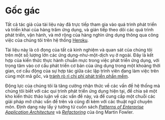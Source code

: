 Gốc gác
=======

Tất cả tác giả của tài liệu này đã trực tiếp tham gia vào quá trình phát triển và triển
khai của hàng trăm ứng dụng, và gián tiếp theo dõi các quá trình phát triển, vận hành,
và mở rộng của hàng nghìn ứng dụng thông qua công việc của chúng tôi trên hệ thống [Heroku](http://www.heroku.com/).

Tài liệu này là cô đọng của tất cả kinh nghiệm và quan sát của chúng tôi trên một số lượng
lớn các ứng dụng-như-một-dịch vụ ở ngoài. Đây là kết hợp của kiến thức thực hành chuẩn mực
trong việc phát triển ứng dụng, với trọng tâm vào cơ cấu phát triển cơ bản của ứng dụng trong
một khoảng thời gian, cơ cấu động của sự hợp tác giữa các lập trình viên đang làm việc trên
cùng một mã gốc, và [tránh rò rỉ chi phí phát triển phần mềm](http://blog.heroku.com/archives/2011/6/28/the_new_heroku_4_erosion_resistance_explicit_contracts/).

Động lực của chúng tôi là tăng cường nhận thức về các vấn đề hệ thống mà chúng tôi biết
với các qui trình phát triển ứng dụng hiện tại, để chia sẻ một kho kiến thức thảo luận
về các vấn đề này, và để cung cấp một chuỗi các giải pháp mở chác vấn đề trên và cũng đi kèm
với các thuật ngữ chuyên môn. Định dạng này lấy ý tưởng từ cuốn sách *[Patterns of Enterprise Application Architecture](http://books.google.com/books/about/Patterns_of_enterprise_application_archi.html?id=FyWZt5DdvFkC)* và *[Refactoring](http://books.google.com/books/about/Refactoring.html?id=1MsETFPD3I0C)* của ông Martin Fowler.
